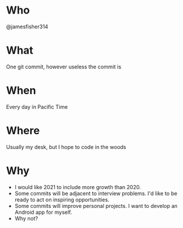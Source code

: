 # Who
@jamesfisher314

# What
One git commit, however useless the commit is

# When
Every day in Pacific Time

# Where
Usually my desk, but I hope to code in the woods

# Why
- I would like 2021 to include more growth than 2020.
- Some commits will be adjacent to interview problems. I'd like to be ready to act on inspiring opportunities.
- Some commits will improve personal projects. I want to develop an Android app for myself.
- Why not?
